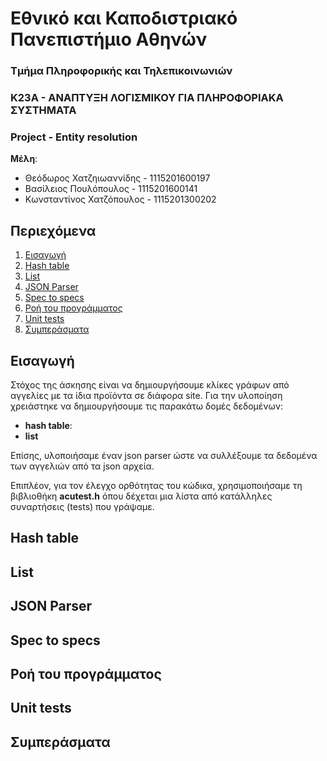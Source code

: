 
  
# Εθνικό και Καποδιστριακό Πανεπιστήμιο Αθηνών  
### Τμήμα Πληροφορικής και Τηλεπικοινωνιών  
### Κ23Α - ΑΝΑΠΤΥΞΗ ΛΟΓΙΣΜΙΚΟΥ ΓΙΑ ΠΛΗΡΟΦΟΡΙΑΚΑ ΣΥΣΤΗΜΑΤΑ  
### **Project - Entity resolution**  
  
**Μέλη**:  
 - Θεόδωρος Χατζηιωαννίδης - 1115201600197  
 - Βασίλειος Πουλόπουλος - 1115201600141  
 - Κωνσταντίνος Χατζόπουλος - 1115201300202  

## Περιεχόμενα 

1. [Εισαγωγή](#intro)
2. [Hash table](#hash_table)
3. [List](#list)
4. [JSON Parser](#json_parser)
5. [Spec to specs](#spec_to_specs)
6. [Ροή του προγράμματος](#flow)
7. [Unit tests](#unit_tests)
8. [Συμπεράσματα](#conclusions)

<a name="intro"></a>
## Εισαγωγή  
 Στόχος της άσκησης είναι να δημιουργήσουμε κλίκες γράφων από αγγελίες με τα ίδια προϊόντα σε διάφορα site. Για την υλοποίηση χρειάστηκε να δημιουργήσουμε τις παρακάτω δομές δεδομένων:
 
 - **hash table**:   
 - **list**

Επίσης, υλοποιήσαμε έναν json parser ώστε να συλλέξουμε τα δεδομένα των αγγελιών από τα json αρχεία.

Επιπλέον, για τον έλεγχο ορθότητας του κώδικα, χρησιμοποιήσαμε τη βιβλιοθήκη **acutest.h** όπου δέχεται μια λίστα από κατάλληλες συναρτήσεις (tests) που γράψαμε.

 
 <a name="hash_table"></a>
## Hash table  



  
 <a name="list"></a>
## List  





 <a name="json_parser"></a>
## JSON Parser  





 <a name="spec_to_specs"></a>
## Spec to specs  




 <a name="flow"></a>
## Ροή του προγράμματος 



  
 <a name="unit_tests"></a>
## Unit tests  




  
 <a name="conclusions"></a>
## Συμπεράσματα  
